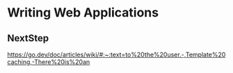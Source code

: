 # Writing Web Applications
## NextStep
https://go.dev/doc/articles/wiki/#:~:text=to%20the%20user.-,Template%20caching,-There%20is%20an
